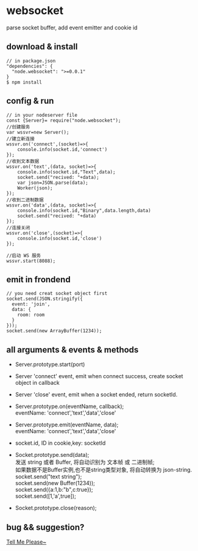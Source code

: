 # websocket

parse socket buffer, add event emitter and cookie id

## download & install
    // in package.json
    "dependencies": {
      "node.websocket": ">=0.0.1"
    }
    $ npm install

## config & run
    
    // in your nodeserver file
    const {Server}= require("node.websocket");
    //创建服务
    var wssvr=new Server();
    //建立新连接
    wssvr.on('connect',(socket)=>{
        console.info(socket.id,'connect')
    });
    //收到文本数据
    wssvr.on('text',(data, socket)=>{
        console.info(socket.id,"Text",data);
        socket.send("recived: "+data);
        var json=JSON.parse(data);
        Worker(json);
    });
    //收到二进制数据
    wssvr.on('data',(data, socket)=>{
        console.info(socket.id,"Binary",data.length,data)
        socket.send("recived: "+data)
    });
    //连接关闭
    wssvr.on('close',(socket)=>{
        console.info(socket.id,'close')
    });

    //启动 WS 服务
    wssvr.start(8088);

## emit in frondend
    // you need creat socket object first
    socket.send(JSON.stringify({
      event: 'join',
      data: {
        room: room
      }
    }));
    socket.send(new ArrayBuffer(1234));

## all arguments & events & methods

* Server.prototype.start(port)

* Server 'connect' event, emit when connect success, create socket object in callback

* Server 'close' event, emit when a socket ended, return socketId.

* Server.prototype.on(eventName, callback);  
    eventName: 'connect','text','data','close'

* Server.prototype.emit(eventName, data);  
    eventName: 'connect','text','data','close'

* socket.id, ID in cookie,key: socketId

* Socket.prototype.send(data);  
    发送 string 或者 Buffer, 将自动识别为 文本帧 或 二进制帧;  
    如果数据不是Buffer实例,也不是string类型对象, 将自动转换为 json-string.  
    socket.send("text string");  
    socket.send(new Buffer(1234));  
    socket.send({a:1,b:"b",c:true});  
    socket.send([1,'a',true]);

* Socket.prototype.close(reason);

## bug && suggestion?
[Tell Me Please~](https://github.com/lzpong/node.websocket/issues)
